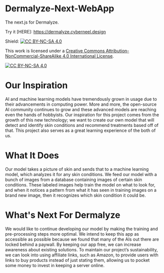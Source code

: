 # Dermalyze-Next-WebApp
The next.js for Dermalyze.

Try it [HERE]: https://dermalyze.cyberneel.design

Shield: [![CC BY-NC-SA 4.0][cc-by-nc-sa-shield]][cc-by-nc-sa]

This work is licensed under a
[Creative Commons Attribution-NonCommercial-ShareAlike 4.0 International License][cc-by-nc-sa].

[![CC BY-NC-SA 4.0][cc-by-nc-sa-image]][cc-by-nc-sa]

[cc-by-nc-sa]: http://creativecommons.org/licenses/by-nc-sa/4.0/
[cc-by-nc-sa-image]: https://licensebuttons.net/l/by-nc-sa/4.0/88x31.png
[cc-by-nc-sa-shield]: https://img.shields.io/badge/License-CC%20BY--NC--SA%204.0-lightgrey.svg

# Our Inspiration
AI and machine learning models have tremendously grown in usage due to their advancements in computing power. More and more, the open-source AI community continues to grow and these advanced models are reaching even the hands of hobbyists. Our inspiration for this project comes from the growth of this new technology; we want to create our own model that will detect and identify skin conditions and recommend treatments based off of that. This project also serves as a great learning experience of the both of us.

# What It Does
Our model takes a picture of skin and sends that to a machine learning model, which analyzes it for any skin conditions. We feed our model with a bunch of images from a database containing images of certain skin conditions. These labeled images help train the model on what to look for, and when it notices a pattern from what it has seen in training images on a brand new image, then it recognizes which skin condition it could be.

# What's Next For Dermalyze
We would like to continue developing our model by making the training and pre-processing steps more optimal. We intend to keep this app as accessible as possible because we found that many of the AIs out there are locked behind a paywall. By keeping our app free, we can increase awareness about existing solutions. To maintain our project’s sustainability, we can look into using affiliate links, such as Amazon, to provide users with links to buy products instead of just stating them, allowing us to pocket some money to invest in keeping a server online.
